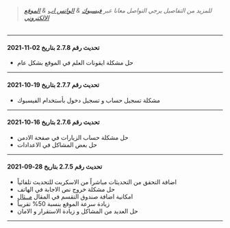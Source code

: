 >###### للمزيد من التفاصيل يرجي التواصل معانا عبر [فيسبوك](https://facebook.com/OfficialEgyWeb) & [الواتس اب](https://wa.me/201141173045) & [الموقع الالكتروني](https://egyweb.info)
>
<hr>

#### تحديث رقم 2.7.8 بتاريخ 02-11-2021
* حل مشكلة ايقونات العلم في الموقع بشكل عام

<hr>

#### تحديث رقم 2.7.7 بتاريخ 19-10-2021
* مشكلة تسجيل حساب و تسجيل دخول بأستخدام الفيسبوك

<hr>

#### تحديث رقم 2.7.6 بتاريخ 16-10-2021
* حل مشكلة حساب الزيارات في صفحة الادمن
* حل بعض المشاكل في الاعدادات

<hr>

#### تحديث رقم 2.7.5 بتاريخ 28-09-2021
* اضافة التحقق من التحديثات مباشراً من الاسكربت للتحديث تلقائياً
* حل مشكلة خروج نص الاجابة في الهاتف
* امكانية اضافة صندوق التقسم في المقال [مــثال](https://prnt.sc/1u1hhm7)
* زيادة سرعة الموقع بنسبة 50% تقريباً
* حل العديد من المشاكل و زيادة الاستقرار و الامان

<hr>
